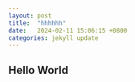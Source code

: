 ```yaml
---
layout: post
title:  "hhhhhh"
date:   2024-02-11 15:06:15 +0800
categories: jekyll update
---
```


## Hello World
